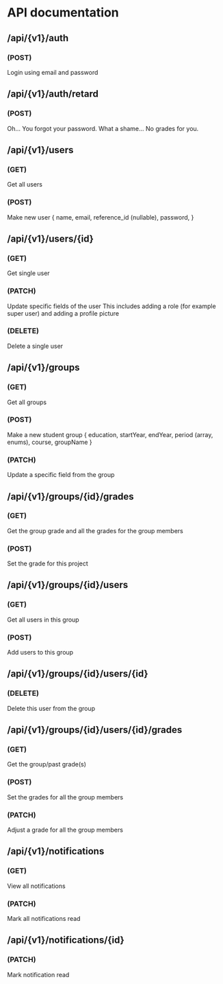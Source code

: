 # API documentation

## /api/{v1}/auth
### (POST)
Login using email and password

## /api/{v1}/auth/retard
### (POST)
Oh... You forgot your password. What a shame...
No grades for you.

## /api/{v1}/users
### (GET)
Get all users
### (POST)
Make new user
  {
    name,
    email,
    reference_id (nullable),
    password,
  }

## /api/{v1}/users/{id}
### (GET)
Get single user
### (PATCH)
Update specific fields of the user
This includes adding a role (for example super user) and adding a profile picture
### (DELETE)
Delete a single user


## /api/{v1}/groups
### (GET)
Get all groups
### (POST)
Make a new student group
  {
    education,
    startYear,
    endYear,
    period (array, enums),
    course,
    groupName
  }
### (PATCH)
Update a specific field from the group

## /api/{v1}/groups/{id}/grades
### (GET)
Get the group grade and all the grades for the group members
### (POST)
Set the grade for this project

## /api/{v1}/groups/{id}/users
### (GET)
Get all users in this group
### (POST)
Add users to this group

## /api/{v1}/groups/{id}/users/{id}
### (DELETE)
Delete this user from the group

## /api/{v1}/groups/{id}/users/{id}/grades
### (GET)
Get the group/past grade(s)
### (POST)
Set the grades for all the group members
### (PATCH)
Adjust a grade for all the group members


## /api/{v1}/notifications
### (GET)
View all notifications
### (PATCH)
Mark all notifications read

## /api/{v1}/notifications/{id}
### (PATCH)
Mark notification read
